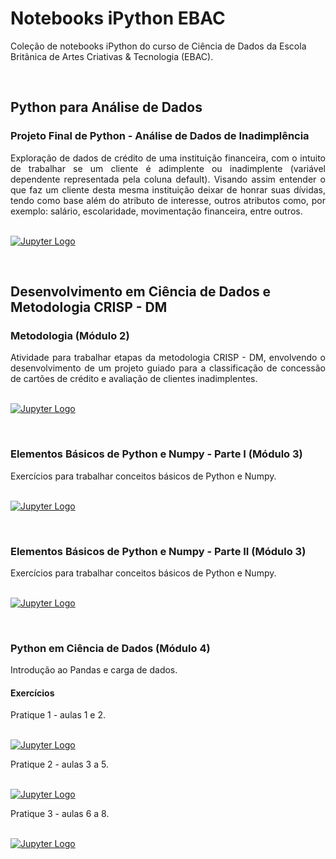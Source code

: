 # Notebooks iPython EBAC 

Coleção de notebooks iPython do curso de Ciência de Dados da Escola Britânica de Artes Criativas & Tecnologia (EBAC).

<br />

## Python para Análise de Dados


### Projeto Final de Python - Análise de Dados de Inadimplência
<div align="justify">
Exploração de dados de crédito de uma instituição financeira, com o intuito de trabalhar se um cliente é adimplente ou inadimplente (variável dependente representada pela coluna default). Visando assim entender o que faz um cliente desta mesma instituição deixar de honrar suas dívidas, tendo como base além do atributo de interesse, outros atributos como, por exemplo: salário, escolaridade, movimentação financeira, entre outros.
</div>
<br />

[![Jupyter Logo](https://img.shields.io/badge/Made%20with-Jupyter-orange?style=for-the-badge&logo=Jupyter)](https://github.com/liviapg/volta-zero/blob/main/Atividades_Ebac/Projeto_Final_Python_An%C3%A1lise_Dados_Inadimpl%C3%AAncia.ipynb)

<br />

## Desenvolvimento em Ciência de Dados e Metodologia CRISP - DM

### Metodologia (Módulo 2)
<div align="justify">
Atividade para trabalhar etapas da metodologia CRISP - DM, envolvendo o desenvolvimento de um projeto guiado para a classificação de concessão de cartões de crédito e avaliação de clientes inadimplentes.
</div>

<br />

[![Jupyter Logo](https://img.shields.io/badge/Made%20with-Jupyter-orange?style=for-the-badge&logo=Jupyter)](https://github.com/liviapg/volta-zero/blob/main/Atividades_Ebac/Projeto_01%20-%20Classifica%C3%A7%C3%A3o%20de%20cr%C3%A9dito.ipynb)

<br />

### Elementos Básicos de Python e Numpy - Parte I (Módulo 3)
<div align="justify">
Exercícios para trabalhar conceitos básicos de Python e Numpy.
</div>
<br />

[![Jupyter Logo](https://img.shields.io/badge/Made%20with-Jupyter-orange?style=for-the-badge&logo=Jupyter)](https://github.com/liviapg/volta-zero/blob/c20f904c2e3a46952ee96a54e72560244aaeb2af/Atividades_Ebac/Mod03_Ex01%20-%20Python%20basico.ipynb)

<br />

### Elementos Básicos de Python e Numpy - Parte II (Módulo 3)
<div align="justify">
Exercícios para trabalhar conceitos básicos de Python e Numpy.
</div>
<br />

[![Jupyter Logo](https://img.shields.io/badge/Made%20with-Jupyter-orange?style=for-the-badge&logo=Jupyter)](https://github.com/liviapg/volta-zero/blob/main/Atividades_Ebac/mod03ex02%20instrucao.ipynb)

<br />

### Python em Ciência de Dados (Módulo 4)
<div align="justify">
Introdução ao Pandas e carga de dados.
</div> 


#### Exercícios
<div align="justify">
Pratique 1 - aulas 1 e 2.
</div>
<br />

[![Jupyter Logo](https://img.shields.io/badge/Made%20with-Jupyter-orange?style=for-the-badge&logo=Jupyter)](https://github.com/liviapg/volta-zero/blob/main/Atividades_Ebac/Mod04%20-%20Tarefa%20aula%2001%20e%2002.ipynb)

<div align="justify">
Pratique 2 - aulas 3 a 5.
</div>
<br />

[![Jupyter Logo](https://img.shields.io/badge/Made%20with-Jupyter-orange?style=for-the-badge&logo=Jupyter)](https://github.com/liviapg/volta-zero/blob/d3fde16017791fc7a588dde7bb3a495720b6134a/Atividades_Ebac/Mod04%20-%20Tarefa%20aula%2003%20a%2005%20(base).ipynb)

<div align="justify">
Pratique 3 - aulas 6 a 8.
</div>
<br />

[![Jupyter Logo](https://img.shields.io/badge/Made%20with-Jupyter-orange?style=for-the-badge&logo=Jupyter)](https://github.com/liviapg/volta-zero/blob/d3fde16017791fc7a588dde7bb3a495720b6134a/Atividades_Ebac/Mod04%20Tarefa%20aulas%2006%20a%2008.ipynb)
